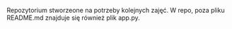 Repozytorium stworzeone na potrzeby kolejnych zajęć. W repo, poza pliku README.md znajduje się również plik app.py.

